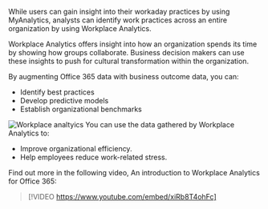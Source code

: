 While users can gain insight into their workaday practices by using MyAnalytics, analysts can identify work practices across an entire organization by using Workplace Analytics. 

Workplace Analytics offers insight into how an organization spends its time by showing how groups collaborate. Business decision makers can use these insights to push for cultural transformation within the organization. 

By augmenting Office 365 data with business outcome data, you can:
- Identify best practices
- Develop predictive models
- Establish organizational benchmarks

![Workplace analtyics](//media/3-workplace-analytics.png)
You can use the data gathered by Workplace Analytics to: 
- Improve organizational efficiency.
- Help employees reduce work-related stress.

Find out more in the following video, An introduction to Workplace Analytics for Office 365:

 
>[!VIDEO https://www.youtube.com/embed/xiRb8T4ohFc]